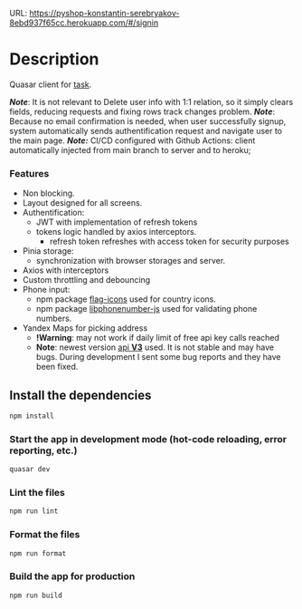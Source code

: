 URL: https://pyshop-konstantin-serebryakov-8ebd937f65cc.herokuapp.com/#/signin

# Description

Quasar client for [task](https://jl.pyshop.ru/tasks/typescript-dev/).

**_Note_**: It is not relevant to Delete user info with 1:1 relation, so it simply clears fields, reducing requests and fixing rows track changes problem.
**_Note_**: Because no email confirmation is needed, when user successfully signup, system automatically sends authentification request and navigate user to the main page.
**_Note:_** CI/CD configured with Github Actions: client automatically injected from main branch to server and to heroku;

### Features

- Non blocking.
- Layout designed for all screens.
- Authentification:
  - JWT with implementation of refresh tokens
  - tokens logic handled by axios interceptors.
    - refresh token refreshes with access token for security purposes
- Pinia storage:
  - synchronization with browser storages and server.
- Axios with interceptors
- Custom throttling and debouncing
- Phone input:
  - npm package [flag-icons](https://www.npmjs.com/package/flag-icons) used for country icons.
  - npm package [libphonenumber-js](https://www.npmjs.com/package/libphonenumber-js) used for validating phone numbers.
- Yandex Maps for picking address
  - **!Warning**: may not work if daily limit of free api key calls reached
  - **Note**: newest version [api **V3**](https://yandex.ru/dev/jsapi30/doc/ru/dg/concepts/typescript) used. It is not stable and may have bugs. During development I sent some bug reports and they have been fixed.

## Install the dependencies

```bash
npm install
```

### Start the app in development mode (hot-code reloading, error reporting, etc.)

```bash
quasar dev
```

### Lint the files

```bash
npm run lint
```

### Format the files

```bash
npm run format
```

### Build the app for production

```bash
npm run build
```
